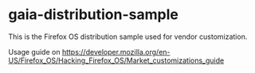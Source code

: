 gaia-distribution-sample
========================

This is the Firefox OS distribution sample used for vendor customization.

Usage guide on 
https://developer.mozilla.org/en-US/Firefox_OS/Hacking_Firefox_OS/Market_customizations_guide
